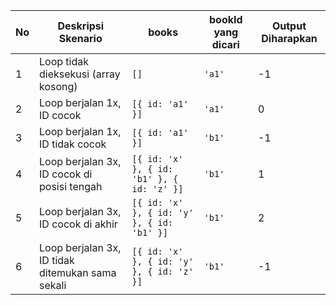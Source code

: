 | No | Deskripsi Skenario                                | books                                               | bookId yang dicari | Output Diharapkan |
|----|---------------------------------------------------|-----------------------------------------------------|--------------------|-------------------|
| 1  | Loop tidak dieksekusi (array kosong)              | `[]`                                                | `'a1'`             | -1                |
| 2  | Loop berjalan 1x, ID cocok                        | `[{ id: 'a1' }]`                                    | `'a1'`             | 0                 |
| 3  | Loop berjalan 1x, ID tidak cocok                  | `[{ id: 'a1' }]`                                    | `'b1'`             | -1                |
| 4  | Loop berjalan 3x, ID cocok di posisi tengah       | `[{ id: 'x' }, { id: 'b1' }, { id: 'z' }]`          | `'b1'`             | 1                 |
| 5  | Loop berjalan 3x, ID cocok di akhir               | `[{ id: 'x' }, { id: 'y' }, { id: 'b1' }]`          | `'b1'`             | 2                 |
| 6  | Loop berjalan 3x, ID tidak ditemukan sama sekali  | `[{ id: 'x' }, { id: 'y' }, { id: 'z' }]`           | `'b1'`             | -1                |

